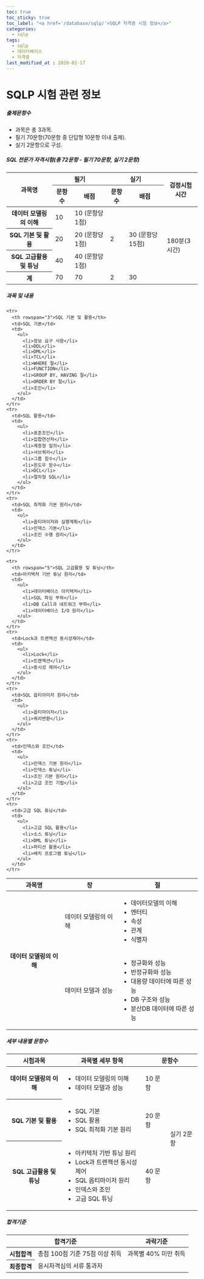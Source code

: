 ```yaml
---
toc: true
toc_sticky: true
toc_label: "<a href='/database/sqlp/'>SQLP 자격증 시험 정보</a>"
categories:
  - sqlp
tags:
  - sqlp
  - 데이터베이스
  - 자격증
last_modified_at : 2020-02-17
---
```

# SQLP 시험 관련 정보

##### 출제문항수
- 과목은 총 3과목.
- 필기 70문항(70문항 중 단답형 10문항 이내 출제).
- 실기 2문항으로 구성.  

##### SQL 전문가 자격시험(총 72문항 - 필기 70문항, 실기 2문항)
<table class="table table-bordered">
    <colgroup>
        <col class="col_auto">
        <col class="col_wp12">
        <col class="col_wp15">
        <col class="col_wp12">
        <col class="col_wp12">
        <col class="col_wp15">
    </colgroup>
    <thead>
        <tr>
            <th rowspan="2" class="bg-light">과목명</th>
            <th colspan="2" class="bg-light">필기</th>
            <th colspan="2" class="bg-light">실기</th>
            <th rowspan="2" class="bg-light">검정시험시간</th>
        </tr>
        <tr>
            <th class="bg-light">문항수</th>
            <th class="bg-light">배점</th>
            <th class="bg-light">문항수</th>
            <th class="bg-light">배점</th>
        </tr>
    </thead>
    <tbody>
        <tr>
            <th>데이터 모델링의 이해</th>
            <td>10</td>
            <td>10 (문항당 1점)</td>
            <td rowspan="3" class="text-center">2</td>
            <td rowspan="3" class="text-center">30 (문항당 15점)</td>
            <td rowspan="7" class="text-center">180분(3시간)</td>
        </tr>
        <tr>
            <th>SQL 기본 및 활용</th>
            <td>20</td>
            <td>20 (문항당 1점)</td>
        </tr>
        <tr>
            <th>SQL 고급활용 및 튜닝</th>
            <td>40</td>
            <td>40 (문항당 1점)</td>
        </tr>
        <tr>
            <th>계</th>
            <td>70</td>
            <td>70</td>
            <td>2</td>
            <td>30</td>
        </tr>
    </tbody>
</table>

##### 과목 및 내용
<table class="table">
  <colgroup>
    <col class="col_wp25">
    <col class="col_wp25">
    <col class="col_auto">
  </colgroup>
  <thead>
    <tr>
      <th class="bg-light">과목명</th>
      <th class="bg-light">장</th>
      <th class="bg-light">절</th>
    </tr>
  </thead>
  <tbody>
    <tr>
      <th rowspan="2">데이터 모델링의 이해</th>
      <td>데이터 모델링의 이해</td>
      <td>
        <ul>
          <li>데이터모델의 이해</li>
          <li>엔터티</li>
          <li>속성</li>
          <li>관계</li>
          <li>식별자</li>
        </ul>
      </td>
    </tr>
    <tr>
      <td>데이터 모델과 성능</td>
      <td>
        <ul>
          <li>정규화와 성능</li>
          <li>반정규화와 성능</li>
          <li>대용량 데이터에 따른 성능</li>
          <li>DB 구조와 성능</li>
          <li>분산DB 데이터에 따른 성능</li>
        </ul>
      </td>
    </tr>

    <tr>
      <th rowspan="3">SQL 기본 및 활용</th>
      <td>SQL 기본</td>
      <td>
        <ul>
          <li>정보 요구 사항</li>
          <li>DDL</li>
          <li>DML</li>
          <li>TCL</li>
          <li>WHERE 절</li>
          <li>FUNCTION</li>
          <li>GROUP BY, HAVING 절</li>
          <li>ORDER BY 절</li>
          <li>조인</li>
        </ul>
      </td>
    </tr>
    <tr>
      <td>SQL 활용</td>
      <td>
        <ul>
          <li>표준조인</li>
          <li>집합연산자</li>
          <li>계층형 질의</li>
          <li>서브쿼리</li>
          <li>그룹 함수</li>
          <li>윈도우 함수</li>
          <li>DCL</li>
          <li>절차형 SQL</li>
        </ul>
      </td>
    </tr>
    <tr>
      <td>SQL 최적화 기본 원리</td>
      <td>
        <ul>
          <li>옵티마이저와 실행계획</li>
          <li>인덱스 기본</li>
          <li>조인 수행 원리</li>
        </ul>
      </td>
    </tr>

    <tr>
      <th rowspan="5">SQL 고급활용 및 튜닝</th>
      <td>아키텍처 기반 튜닝 원리</td>
      <td>
        <ul>
          <li>데이터베이스 아키텍처</li>
          <li>SQL 파싱 부하</li>
          <li>DB Call과 네트워크 부하</li>
          <li>데이터베이스 I/O 원리</li>
        </ul>
      </td>
    </tr>
    <tr>
      <td>Lock과 트랜잭션 동시성제어</td>
      <td>
        <ul>
          <li>Lock</li>
          <li>트랜잭션</li>
          <li>동시성 제어</li>
        </ul>
      </td>
    </tr>
    <tr>
      <td>SQL 옵티아미저 원리</td>
      <td>
        <ul>
          <li>옵티마이저</li>
          <li>쿼리변환</li>
        </ul>
      </td>
    </tr>
    <tr>
      <td>인덱스와 조인</td>
      <td>
        <ul>
          <li>인덱스 기본 원리</li>
          <li>인덱스 튜닝</li>
          <li>조인 기본 원리</li>
          <li>고급 조인 기법</li>
        </ul>
      </td>
    </tr>
    <tr>
      <td>고급 SQL 튜닝</td>
      <td>
        <ul>
          <li>고급 SQL 활용</li>
          <li>소스 튜닝</li>
          <li>DML 튜닝</li>
          <li>파티션 활용</li>
          <li>배치 프로그램 튜닝</li>
        </ul>
      </td>
    </tr>
  </tbody>
</table>

##### 세부 내용별 문항수
<table class="table">
    <colgroup>
        <col class="col_wp30">
        <col class="col_auto">
        <col class="col_wp15">
        <col class="col_wp15">
    </colgroup>
    <thead>
        <tr>
            <th class="bg-light">시험과목</th>
            <th class="bg-light">과목별 세부 항목</th>
            <th class="bg-light" colspan="2">문항수</th>
        </tr>
    </thead>
    <tbody>
        <tr>
            <th>데이터 모델링의 이해</th>
            <td>
                <ul>
                    <li>데이터 모델링의 이해</li>
                    <li>데이터 모델과 성능</li>
                </ul>
            </td>
            <td>10 문항</td>
            <td rowspan="6">실기 2문항</td>
        </tr>
        <tr>
            <th>SQL 기본 및 활용</th>
            <td>
                <ul>
                    <li>SQL 기본</li>
                    <li>SQL 활용</li>
                    <li>SQL 최적화 기본 원리</li>
                </ul>
            </td>
            <td>20 문항</td>
        </tr>
        <tr>
            <th>SQL 고급활용 및 튜닝</th>
            <td>
                <ul>
                    <li>아키텍처 기반 튜닝 원리</li>
                    <li>Lock과 트랜잭션 동시성제어</li>
                    <li>SQL 옵티마이저 원리</li>
                    <li>인덱스와 조인</li>
                    <li>고급 SQL 튜닝</li>
                </ul>
            </td>
            <td>40 문항</td>
        </tr>
    </tbody>
</table>

##### 합격기준

<table class="table table-bordered">
    <colgroup>
        <col class="col_wp25">
        <col class="col_auto">
    </colgroup>
    <thead>
        <tr>
            <th colspan="2" class="bg-light">합격기준</th>
            <th class="bg-light">과락기준</th>
        </tr>
    </thead>
    <tbody>
        <tr>
            <th>시험합격</th>
            <td>총점 100점 기준 75점 이상 취득</td>
            <td>과목별 40% 미만 취득</td>
        </tr>
        <tr>
            <th>최종합격</th>
            <td colspan="2">응시자격심의 서류 통과자</td>
        </tr>
    </tbody>
</table>